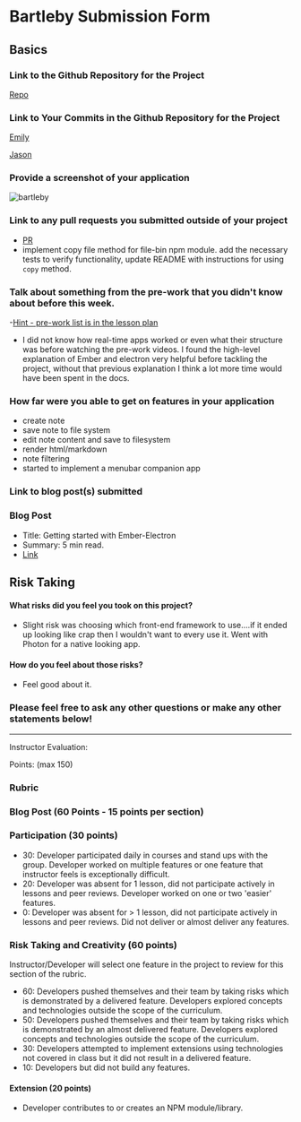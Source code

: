 # Bartleby Submission Form

## Basics

### Link to the Github Repository for the Project
[Repo](https://github.com/emilydowdle/bartleby)

### Link to Your Commits in the Github Repository for the Project
[Emily](https://github.com/emilydowdle/bartleby/commits?author=emilydowdle)

[Jason](https://github.com/emilydowdle/bartleby/commits?author=jasonpilz)

### Provide a screenshot of your application

![bartleby](https://s3-us-west-2.amazonaws.com/pilz-pictures/bartleby-screenshot.jpg)

### Link to any pull requests you submitted outside of your project
- [PR](https://github.com/stevekinney/file-bin/pull/10)
- implement copy file method for file-bin npm module. add the necessary tests
to verify functionality, update README with instructions for using `copy` method.

### Talk about something from the pre-work that you didn't know about before this week.
-[Hint - pre-work list is in the lesson plan](https://github.com/turingschool/lesson_plans/edit/master/ruby_04-apis_and_scalability/bartleby_project.markdown)
* I did not know how real-time apps worked or even what their structure was before
watching the pre-work videos. I found the high-level explanation of Ember and
electron very helpful before tackling the project, without that previous explanation
I think a lot more time would have been spent in the docs.

### How far were you able to get on features in your application
* create note
* save note to file system
* edit note content and save to filesystem
* render html/markdown
* note filtering
* started to implement a menubar companion app

### Link to blog post(s) submitted

### Blog Post
  - Title: Getting started with Ember-Electron
  - Summary: 5 min read.
  - [Link](https://medium.com/@jasonpilz/getting-started-with-ember-electron-11cadbf65633#.i67dhk4cy)

## Risk Taking
  #### What risks did you feel you took on this project?
  * Slight risk was choosing which front-end framework to use....if it ended
  up looking like crap then I wouldn't want to every use it. Went with Photon
  for a native looking app.

  #### How do you feel about those risks?
  * Feel good about it.

### Please feel free to ask any other questions or make any other statements below!

-----

Instructor Evaluation:

Points: (max 150)

### Rubric

### Blog Post (60 Points - 15 points per section)  

### Participation (30 points)
  * 30: Developer participated daily in courses and stand ups with the group. Developer worked on multiple features or one feature that instructor feels is exceptionally difficult.
  * 20: Developer was absent for 1 lesson, did not participate actively in lessons and peer reviews. Developer worked on one or two 'easier' features.
  * 0: Developer was absent for > 1 lesson, did not participate actively in lessons and peer reviews. Did not deliver or almost deliver any features.

### Risk Taking and Creativity (60 points)

Instructor/Developer will select one feature in the project to review for this section of the rubric.

  * 60: Developers pushed themselves and their team by taking risks which is demonstrated by a delivered feature. Developers explored concepts and technologies outside the scope of the curriculum.
  * 50: Developers pushed themselves and their team by taking risks which is demonstrated by an almost delivered feature. Developers explored concepts and technologies outside the scope of the curriculum.
  * 30: Developers attempted to implement extensions using technologies not covered in class but it did not result in a delivered feature.
  * 10: Developers but did not build any features.

#### Extension (20 points)

  * Developer contributes to or creates an NPM module/library.
